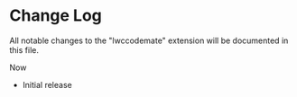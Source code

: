# Change Log

All notable changes to the "lwccodemate" extension will be documented in this file.

Now 
- Initial release